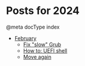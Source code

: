 # Posts for 2024

@meta docType index

 * [February](md_gen/2024/2.md)
    * [Fix "slow" Grub](md_gen/2024/2.md#fixslowgrub)
    * [How to: UEFI shell](md_gen/2024/2.md#howtouefishell)
    * [Move again](md_gen/2024/2.md#moveagain)